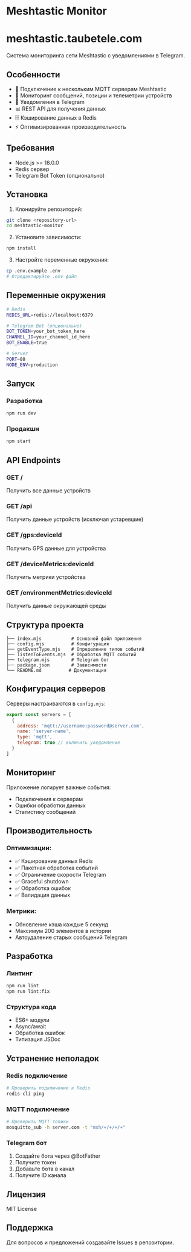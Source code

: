 # Meshtastic Monitor

# meshtastic.taubetele.com 

Система мониторинга сети Meshtastic с уведомлениями в Telegram.

## Особенности

- 🔄 Подключение к нескольким MQTT серверам Meshtastic
- 📡 Мониторинг сообщений, позиции и телеметрии устройств
- 🤖 Уведомления в Telegram
- 📊 REST API для получения данных
- 🗄️ Кэширование данных в Redis
- ⚡ Оптимизированная производительность

## Требования

- Node.js >= 18.0.0
- Redis сервер
- Telegram Bot Token (опционально)

## Установка

1. Клонируйте репозиторий:
```bash
git clone <repository-url>
cd meshtastic-monitor
```

2. Установите зависимости:
```bash
npm install
```

3. Настройте переменные окружения:
```bash
cp .env.example .env
# Отредактируйте .env файл
```

## Переменные окружения

```bash
# Redis
REDIS_URL=redis://localhost:6379

# Telegram Bot (опционально)
BOT_TOKEN=your_bot_token_here
CHANNEL_ID=your_channel_id_here
BOT_ENABLE=true

# Server
PORT=80
NODE_ENV=production
```

## Запуск

### Разработка
```bash
npm run dev
```

### Продакшн
```bash
npm start
```

## API Endpoints

### GET /
Получить все данные устройств

### GET /api
Получить данные устройств (исключая устаревшие)

### GET /gps:deviceId
Получить GPS данные для устройства

### GET /deviceMetrics:deviceId
Получить метрики устройства

### GET /environmentMetrics:deviceId
Получить данные окружающей среды

## Структура проекта

```
├── index.mjs           # Основной файл приложения
├── config.mjs          # Конфигурация
├── getEventType.mjs    # Определение типов событий
├── listenToEvents.mjs  # Обработка MQTT событий
├── telegram.mjs        # Telegram бот
├── package.json        # Зависимости
└── README.md          # Документация
```

## Конфигурация серверов

Серверы настраиваются в `config.mjs`:

```javascript
export const servers = [
  {
    address: 'mqtt://username:password@server.com',
    name: 'server-name',
    type: 'mqtt',
    telegram: true // включить уведомления
  }
]
```

## Мониторинг

Приложение логирует важные события:
- Подключения к серверам
- Ошибки обработки данных
- Статистику сообщений

## Производительность

### Оптимизации:
- ✅ Кэширование данных Redis
- ✅ Пакетная обработка событий
- ✅ Ограничение скорости Telegram
- ✅ Graceful shutdown
- ✅ Обработка ошибок
- ✅ Валидация данных

### Метрики:
- Обновление кэша каждые 5 секунд
- Максимум 200 элементов в истории
- Автоудаление старых сообщений Telegram

## Разработка

### Линтинг
```bash
npm run lint
npm run lint:fix
```

### Структура кода
- ES6+ модули
- Async/await
- Обработка ошибок
- Типизация JSDoc

## Устранение неполадок

### Redis подключение
```bash
# Проверить подключение к Redis
redis-cli ping
```

### MQTT подключение
```bash
# Проверить MQTT топики
mosquitto_sub -h server.com -t "msh/+/+/+/+"
```

### Telegram бот
1. Создайте бота через @BotFather
2. Получите токен
3. Добавьте бота в канал
4. Получите ID канала

## Лицензия

MIT License

## Поддержка

Для вопросов и предложений создавайте Issues в репозитории.
